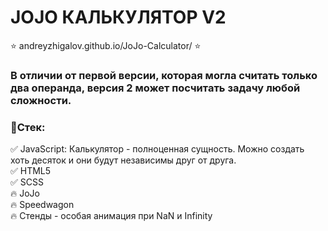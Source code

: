 # JOJO КАЛЬКУЛЯТОР V2
⭐ andreyzhigalov.github.io/JoJo-Calculator/ ⭐

### В отличии от первой версии, которая могла считать только два операнда, версия 2 может посчитать задачу любой сложности.

### 🚀Стек: 
✅ JavaScript: Калькулятор - полноценная сущность. Можно создать хоть десяток и они будут независимы друг от друга. \
✅ HTML5 \
✅ SCSS \
🔥 JoJo \
🔥 Speedwagon \
🔥 Стенды - особая анимация при NaN и Infinity
